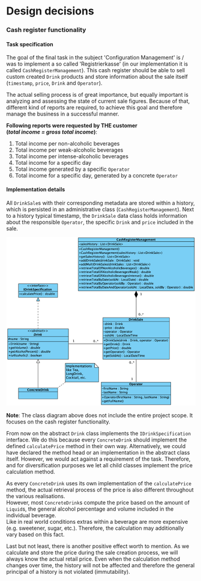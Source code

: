 # Design decisions

### Cash register functionality

#### Task specification

The goal of the final task in the subject 'Configuration Management' 
is / was to implement a so called 'Registrierkasse' 
(in our implementation it is called `CashRegisterManagement`). 
This cash register should be able 
to sell custom created `Drink` products and store information 
about the sale itself (`timestamp`, `price`, `Drink` and `Operator`).  

The actual selling process is of great importance, 
but equally important is analyzing and assessing the state of current sale figures.
Because of that, different kind of reports are required, to achieve 
this goal and therefore manage the business in a successful manner.

**Following reports were requested by THE customer  
(*total income = gross total income*)**:  
1. Total income per non-alcoholic beverages  
2. Total income per weak-alcoholic beverages  
3. Total income per intense-alcoholic beverages  
4. Total income for a specific day  
5. Total income generated by a specific `Operator`  
6. Total income for a specific day, generated by a concrete `Operator`  

#### Implementation details

All `DrinkSale`s with their corresponding metadata are stored 
within a history, which is persisted in an administrative class (`CashRegisterManagement`).
Next to a history typical timestamp, 
the `DrinkSale` data class holds information about the responsible `Operator`, 
the specific `Drink` and `price` included in the sale. 

<img src="images/cash_register_feature.png" alt="Class diagram of the cash register feature" width="520" height="449"/>

**Note**: The class diagram above does not include the entire project scope. 
It focuses on the cash register functionality.

From now on the abstract `Drink` class implements the `IDrinkSpecification` interface.
We do this because every `ConcreteDrink` should implement the defined `calculatePrice` method in their own way. 
Alternatively, we could have declared the method head or an implementation in the abstract class itself.
However, we would act against a requirement of the task.
Therefore, and for diversification purposes we let all 
child classes implement the price calculation method.

As every `ConcreteDrink` uses its own implementation of the `calculatePrice` method, 
the actual retrieval process of the price is also different throughout the various realisations.  
However, most `ConcreteDrink`s compute the price based on the amount of `Liquid`s, 
the general alcohol percentage and volume included in the individual beverage.  
Like in real world conditions extras within a beverage are more expensive (e.g. sweetener, sugar, etc.). 
Therefore, the calculation may additionally vary based on this fact.

Last but not least, there is another positive effect worth to mention. 
As we calculate and store the price during the sale creation process, 
we will always know the actual retail price.
Even when the calculation method changes over time, 
the history will not be affected and therefore the 
general principal of a history is not violated (immutability).

